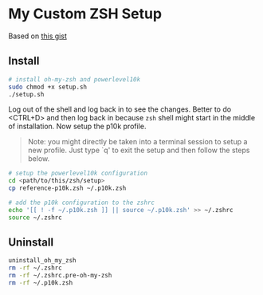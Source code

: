 # My Custom ZSH Setup

Based on [this gist](https://gist.github.com/AmreeshTyagi/013feb0a2b95fddf7361e58a4d8ff128)

## Install

```bash
# install oh-my-zsh and powerlevel10k
sudo chmod +x setup.sh
./setup.sh
```

Log out of the shell and log back in to see the changes.
Better to do <CTRL+D> and then log back in because `zsh` shell might start in the middle of installation.
Now setup the p10k profile.

> Note: you might directly be taken into a terminal session to setup a new profile. Just type `q' to exit the setup and then follow the steps below.

```bash
# setup the powerlevel10k configuration
cd <path/to/this/zsh/setup>
cp reference-p10k.zsh ~/.p10k.zsh

# add the p10k configuration to the zshrc
echo '[[ ! -f ~/.p10k.zsh ]] || source ~/.p10k.zsh' >> ~/.zshrc
source ~/.zshrc
```

## Uninstall

```bash
uninstall_oh_my_zsh
rm -rf ~/.zshrc 
rm -rf ~/.zshrc.pre-oh-my-zsh
rm -rf ~/.p10k.zsh
```